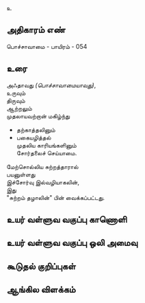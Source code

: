உ


## அதிகாரம் எண்

பொச்சாவாமை - பாயிரம் - 054

## உரை

அஃதாவது _(பொச்சாவாமையாவது)_,  
உருவும்  
திருவும்  
ஆற்றலும்  
முதலாயவற்றான் மகிழ்ந்து
* தற்காத்தலினும்  
* பகையழித்தல்  
முதலிய காரியங்களினும்  
சோர்தலைச் செய்யாமை.  

மேற்சொல்லிய சுற்றத்தாரால்  
பயனுள்ளது  
இச்சோர்வு இல்வழியாகலின்,  
இது  
"சுற்றம் தழாலின்" பின் வைக்கப்பட்டது.


## உயர் வள்ளுவ வகுப்பு காணொளி


## உயர் வள்ளுவ வகுப்பு ஒலி அமைவு 


## கூடுதல் குறிப்புகள்


## ஆங்கில விளக்கம்

